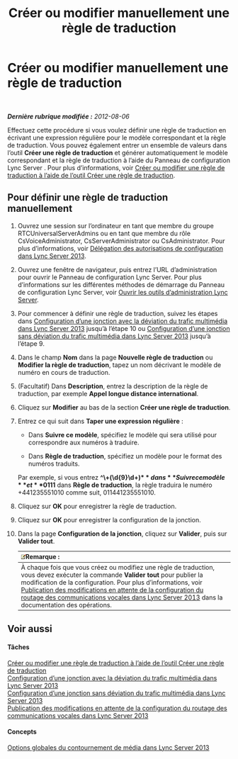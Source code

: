 ﻿---
title: Créer ou modifier manuellement une règle de traduction
TOCTitle: Créer ou modifier manuellement une règle de traduction
ms:assetid: 049d1db3-af58-48c5-be89-52e1d068a4bd
ms:mtpsurl: https://technet.microsoft.com/fr-fr/library/Gg398099(v=OCS.15)
ms:contentKeyID: 49296112
ms.date: 05/20/2016
mtps_version: v=OCS.15
ms.translationtype: HT
---

# Créer ou modifier manuellement une règle de traduction

 

_**Dernière rubrique modifiée :** 2012-08-06_

Effectuez cette procédure si vous voulez définir une règle de traduction en écrivant une expression régulière pour le modèle correspondant et la règle de traduction. Vous pouvez également entrer un ensemble de valeurs dans l’outil **Créer une règle de traduction** et générer automatiquement le modèle correspondant et la règle de traduction à l’aide du Panneau de configuration Lync Server . Pour plus d’informations, voir [Créer ou modifier une règle de traduction à l’aide de l’outil Créer une règle de traduction](lync-server-2013-create-or-modify-a-translation-rule-by-using-the-build-a-translation-rule-tool.md).

## Pour définir une règle de traduction manuellement

1.  Ouvrez une session sur l’ordinateur en tant que membre du groupe RTCUniversalServerAdmins ou en tant que membre du rôle CsVoiceAdministrator, CsServerAdministrator ou CsAdministrator. Pour plus d’informations, voir [Délégation des autorisations de configuration dans Lync Server 2013](lync-server-2013-delegate-setup-permissions.md).

2.  Ouvrez une fenêtre de navigateur, puis entrez l’URL d’administration pour ouvrir le Panneau de configuration Lync Server. Pour plus d’informations sur les différentes méthodes de démarrage du Panneau de configuration Lync Server, voir [Ouvrir les outils d’administration Lync Server](lync-server-2013-open-lync-server-administrative-tools.md).

3.  Pour commencer à définir une règle de traduction, suivez les étapes dans [Configuration d’une jonction avec la déviation du trafic multimédia dans Lync Server 2013](lync-server-2013-configure-a-trunk-with-media-bypass.md) jusqu’à l’étape 10 ou [Configuration d’une jonction sans déviation du trafic multimédia dans Lync Server 2013](lync-server-2013-configure-a-trunk-without-media-bypass.md) jusqu’à l’étape 9.

4.  Dans le champ **Nom** dans la page **Nouvelle règle de traduction** ou **Modifier la règle de traduction**, tapez un nom décrivant le modèle de numéro en cours de traduction.

5.  (Facultatif) Dans **Description**, entrez la description de la règle de traduction, par exemple **Appel longue distance international**.

6.  Cliquez sur **Modifier** au bas de la section **Créer une règle de traduction**.

7.  Entrez ce qui suit dans **Taper une expression régulière** :
    
      - Dans **Suivre ce modèle**, spécifiez le modèle qui sera utilisé pour correspondre aux numéros à traduire.
    
      - Dans **Règle de traduction**, spécifiez un modèle pour le format des numéros traduits.
    
    Par exemple, si vous entrez **^\\+(\\d{9}\\d+)$** dans **Suivre ce modèle** et **011$1** dans **Règle de traduction**, la règle traduira le numéro +441235551010 comme suit, 011441235551010.

8.  Cliquez sur **OK** pour enregistrer la règle de traduction.

9.  Cliquez sur **OK** pour enregistrer la configuration de la jonction.

10. Dans la page **Configuration de la jonction**, cliquez sur **Valider**, puis sur **Valider tout**.
    
    <table>
    <thead>
    <tr class="header">
    <th><img src="images/Gg398920.note(OCS.15).gif" title="note" alt="note" />Remarque :</th>
    </tr>
    </thead>
    <tbody>
    <tr class="odd">
    <td>À chaque fois que vous créez ou modifiez une règle de traduction, vous devez exécuter la commande <strong>Valider tout</strong> pour publier la modification de la configuration. Pour plus d’informations, voir <a href="lync-server-2013-publish-pending-changes-to-the-voice-routing-configuration.md">Publication des modifications en attente de la configuration du routage des communications vocales dans Lync Server 2013</a> dans la documentation des opérations.</td>
    </tr>
    </tbody>
    </table>


## Voir aussi

#### Tâches

[Créer ou modifier une règle de traduction à l’aide de l’outil Créer une règle de traduction](lync-server-2013-create-or-modify-a-translation-rule-by-using-the-build-a-translation-rule-tool.md)  
[Configuration d’une jonction avec la déviation du trafic multimédia dans Lync Server 2013](lync-server-2013-configure-a-trunk-with-media-bypass.md)  
[Configuration d’une jonction sans déviation du trafic multimédia dans Lync Server 2013](lync-server-2013-configure-a-trunk-without-media-bypass.md)  
[Publication des modifications en attente de la configuration du routage des communications vocales dans Lync Server 2013](lync-server-2013-publish-pending-changes-to-the-voice-routing-configuration.md)  

#### Concepts

[Options globales du contournement de média dans Lync Server 2013](lync-server-2013-global-media-bypass-options.md)

